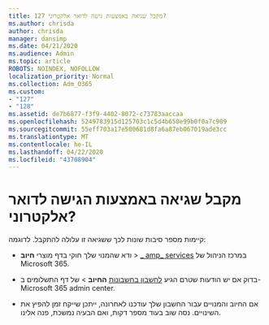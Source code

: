 ```yaml
---
title: 127 מקבל שגיאה באמצעות גישה לדואר אלקטרוני?
ms.author: chrisda
author: chrisda
manager: dansimp
ms.date: 04/21/2020
ms.audience: Admin
ms.topic: article
ROBOTS: NOINDEX, NOFOLLOW
localization_priority: Normal
ms.collection: Adm_O365
ms.custom:
- "127"
- "128"
ms.assetid: de7b6877-f3f9-4402-8072-c73783aaccaa
ms.openlocfilehash: 5249783915d125703c1c5d4b650e99b0f0a7c909
ms.sourcegitcommit: 55eff703a17e500681d8fa6a87eb067019ade3cc
ms.translationtype: MT
ms.contentlocale: he-IL
ms.lasthandoff: 04/22/2020
ms.locfileid: "43708904"
---
```

# <a name="getting-a-tenantaccessblockedexception-error-when-accessing-email"></a>מקבל שגיאה באמצעות הגישה לדואר אלקטרוני?

קיימות מספר סיבות שונות לכך ששגיאה זו עלולה להתקבל. לדוגמה:

- ודא שהמנוי שלך חוקי בדף מוצרי **חיוב** \> [_ amp_ services](https://portal.office.com/adminportal/home#/subscriptions) במרכז הניהול של Microsoft 365.

- בדוק אם יש הודעות שטרם הגיע [לחשבון בחשבונות](https://portal.office.com/adminportal/home#/billoverview) **החיוב** \> של דף התשלומים ב-Microsoft 365 admin center.

- אם החיוב והמנויים עבור החשבון שלך עודכנו לאחרונה, ייתכן שייקח זמן להפיץ את השינויים. נסה שוב בעוד מספר דקות, ואם הבעיה נמשכת, פנה אלינו.
